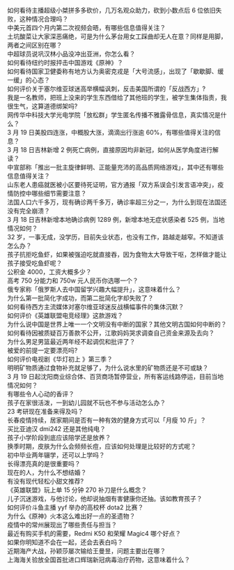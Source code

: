 如何看待主播超级小桀拼多多砍价，几万名观众助力，砍到小数点后  6 位依旧失败，这种情况合理吗？  
中美元首四个月内第二次视频会晤，有哪些信息值得关注？  
土坑酸菜让大家深恶痛绝，可是为什么茅台用女工踩曲却无人在意？同样是用脚，两者之间区别在哪？  
中超球员说巩汉林小品没冲出亚洲，你怎么看？  
如何看待纽约时报抨击中国游戏《原神》？  
如何看待国家卫健委称有地方认为奥密克戎是「大号流感」，出现了「歇歇脚、缓一缓」的心态？  
如何评价关于塞尔维亚球迷高举横幅讽刺，反击美国所谓的「反战西方」?  
我是一名教师，把班上没来的学生东西借给了其他班的学生，被学生集体指责，我很生气，这算道德绑架吗?  
网传华中科技大学光电学院「放松群」学生匿名传播不雅露骨信息，真实情况是什么？  
3 月 19 日美股四连涨，中概股大涨，滴滴出行涨逾 60%，有哪些值得关注的信息？  
3 月 18 日吉林新增 2 例死亡病例，直接原因均非新冠，如何从医学角度进行解读？  
中宣部称「推出一批主旋律鲜明、正能量充沛的高品质网络游戏」，其中还有哪些信息值得关注？  
山东老人患癌就医被小区要待死证明，官方通报「双方系误会引发言语冲突」，疫情防控中哪些细节需要注意？  
法国人口六千多万，现有确诊两千多万，确诊率超三分之一，为什么到现在法国还没有完全崩溃？  
3 月 18 日吉林新增本地确诊病例 1289 例，新增本地无症状感染者 525 例，当地情况如何？  
32 岁，一事无成，没学历，目前失业状态，也没有工作，路越走越窄。不知道该怎么办？  
孩子抗拒吃鱼虾，如果被强迫吃就直接吞，因为食物太大导致干呕，怎样做才能让孩子接受吃鱼虾呢？  
公积金 4000，工资大概多少？  
高考 750 分能力和 750w 元人民币你选哪一个？  
俄专家称「俄罗斯人去中国留学兴趣大幅提升」，这意味着什么？  
为什么第一批简化字成功，而第二批简化字却失败了？  
如何看待西方主流媒体对塞尔维亚球迷反战横幅事件的集体沉默？  
如何评价《英雄联盟电竞经理》这款游戏？  
为什么说中国是世界上唯一一个文明没有中断的国家？其他文明古国如何中断的？  
如何看待因被质疑百万善款不公开，江歌妈妈哭求调查自己资金来源及去向？  
为什么男足男篮最近两年经不起调侃和批评了？  
被爱的前提一定要漂亮吗?  
如何评价电视剧《华灯初上 》第三季？  
明明矿物质通过食物补充就足够了，为什么说水里的矿物质还是不可或缺？  
3 月 19 日起沈阳商业综合体、百货商场暂停营业，所有客运线路停运，目前当地情况如何？  
有哪些令人心动的香评？  
孩子在家很活泼，一到幼儿园就不玩也不参与活动怎么办？  
23 考研现在准备来得及吗？  
长春疫情持续，居家期间是否有一种有效的健身方式可以「月瘦 10 斤」？  
买比亚迪汉 dmi242 还是其他纯电？  
孩子小学阶段到底应该陪学还是放养？  
换季时期，皮肤为什么会频频长痘，应该如何处理是比较好的方式呢？  
初中毕业两年辍学，还可以上学吗？  
长得漂亮真的是很重要吗？  
现在的人，为什么不想结婚？  
有没有现代轻松小甜文推荐?  
《英雄联盟》玩上单 15 分钟 270 补刀是什么概念？  
儿子沉迷游戏，与他讨论，他却说抽烟有害健康你还抽。该如教育孩子？  
如何评价斗鱼主播 yyf 举办的高校杯 dota2 比赛？  
为什么《原神》火本这么难出好一点的圣遗物？  
疫情中的常州展现出了哪些责任与担当？  
最近有购买手机的需要，Redmi K50 和荣耀 Magic4 哪个好点？  
如果你明知道不会在一起，还会去表白吗？  
近期海产大战，孙颖莎屡次输给王曼昱，问题主要出在哪？  
上海海关验放全国首批进口辉瑞新冠病毒治疗药物，这意味着什么？  
